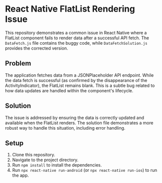 # React Native FlatList Rendering Issue

This repository demonstrates a common issue in React Native where a FlatList component fails to render data after a successful API fetch. The `DataFetch.js` file contains the buggy code, while `DataFetchSolution.js` provides the corrected version.

## Problem

The application fetches data from a JSONPlaceholder API endpoint. While the data fetch is successful (as confirmed by the disappearance of the ActivityIndicator), the FlatList remains blank.  This is a subtle bug related to how data updates are handled within the component's lifecycle.

## Solution

The issue is addressed by ensuring the data is correctly updated and available when the FlatList renders. The solution file demonstrates a more robust way to handle this situation, including error handling.

## Setup

1. Clone this repository.
2. Navigate to the project directory.
3. Run `npm install` to install the dependencies.
4. Run `npx react-native run-android` (or `npx react-native run-ios`) to run the app.